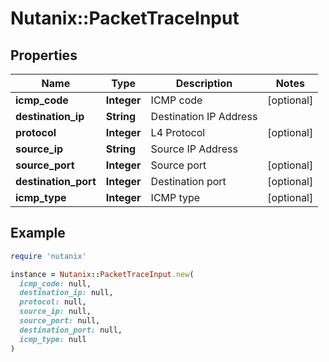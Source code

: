 # Nutanix::PacketTraceInput

## Properties

| Name | Type | Description | Notes |
| ---- | ---- | ----------- | ----- |
| **icmp_code** | **Integer** | ICMP code | [optional] |
| **destination_ip** | **String** | Destination IP Address |  |
| **protocol** | **Integer** | L4 Protocol | [optional] |
| **source_ip** | **String** | Source IP Address |  |
| **source_port** | **Integer** | Source port | [optional] |
| **destination_port** | **Integer** | Destination port | [optional] |
| **icmp_type** | **Integer** | ICMP type | [optional] |

## Example

```ruby
require 'nutanix'

instance = Nutanix::PacketTraceInput.new(
  icmp_code: null,
  destination_ip: null,
  protocol: null,
  source_ip: null,
  source_port: null,
  destination_port: null,
  icmp_type: null
)
```

